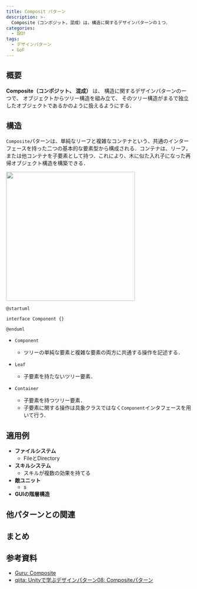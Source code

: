 ```yaml
---
title: Composit パターン
description: >-
  Composite（コンポジット，混成）は，構造に関するデザインパターンの１つ．
categories: 
  - 設計
tags:
  - デザインパターン
  - GoF
---
```


## 概要

**Composite（コンポジット、 混成）** は、 構造に関するデザインパターンの一つで、 オブジェクトからツリー構造を組み立て、 そのツリー構造がまるで独立したオブジェクトであるかのように扱えるようにする．

## 構造

`Composite`パターンは、単純なリーフと複雑なコンテナという、共通のインターフェースを持った二つの基本的な要素型から構成される．コンテナは、リーフ，または他コンテナを子要素として持つ．これにより、木に似た入れ子になった再帰オブジェクト構造を構築できる．

<img src="https://refactoring.guru/images/patterns/diagrams/composite/structure-ja-indexed-2x.png" alt="" width=350>

```puml
@startuml

interface Component {}

@enduml
```

- `Component`
  - ツリーの単純な要素と複雑な要素の両方に共通する操作を記述する．

- `Leaf`
  - 子要素を持たないツリー要素．

- `Container`
  - 子要素を持つツリー要素．
  - 子要素に関する操作は具象クラスではなく`Component`インタフェースを用いて行う．


## 適用例

- **ファイルシステム**
  - FileとDirectory
- **スキルシステム**
  - スキルが複数の効果を持てる
- **敵ユニット**
  - s
- **GUIの階層構造**

## 他パターンとの関連

## まとめ

## 参考資料
- [Guru: Composite](https://refactoring.guru/ja/design-patterns/composite)
- [qiita: Unityで学ぶデザインパターン08: Compositeパターン](https://qiita.com/Cova8bitdot/items/1c57d856027a33e99eb0)
